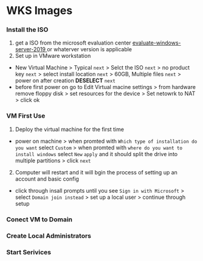 # WKS Images
### Install the ISO
1. get a ISO from the microsoft evaluation center [evaluate-windows-server-2019 ](https://www.microsoft.com/en-us/evalcenter/evaluate-windows-10-enterprise) or whaterver version is applicable
2. Set up in VMware workstation
- New Virtual Machine > Typical `next` > Selct the ISO `next` > no product key `next` > select install location `next` > 60GB, Multiple files `next` > power on after creation **DESELECT** `next`
- before first power on go to Edit Virtual macine settings > from hardware remove floppy disk > set resources for the device > Set netowrk to NAT > click ok


### VM First Use
1. Deploy the virtual machine for the first time
- power on machine > when promted with `Which type of installation do you want` select `Custom` > when promted with `where do you want to install windows` select `New` `apply` and it should split the drive into multiple partitions > click `next`
2. Computer will restart and it will bgin the process of setting up an account and basic config
- click through insall prompts until you see `Sign in with Microsoft` > select `Domain join instead` > set up a local user > continue through setup

### Conect VM to Domain

### Create Local Administrators

### Start Serivices
